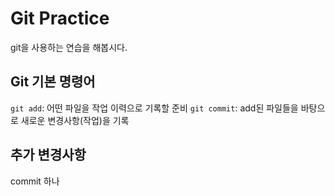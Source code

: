 # Git Practice

git을 사용하는 연습을 해봅시다.

## Git 기본 명령어

`git add`: 어떤 파일을 작업 이력으로 기록할 준비
`git commit`: add된 파일들을 바탕으로 새로운 변경사항(작업)을 기록

## 추가 변경사항

commit 하나
